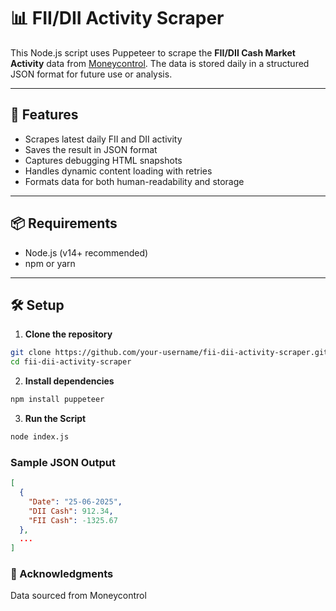 # 📊 FII/DII Activity Scraper

This Node.js script uses Puppeteer to scrape the **FII/DII Cash Market Activity** data from [Moneycontrol](https://www.moneycontrol.com/stocks/marketstats/fii_dii_activity/index.php). The data is stored daily in a structured JSON format for future use or analysis.

---

## 🚀 Features

- Scrapes latest daily FII and DII activity
- Saves the result in JSON format
- Captures debugging HTML snapshots
- Handles dynamic content loading with retries
- Formats data for both human-readability and storage

---

## 📦 Requirements

- Node.js (v14+ recommended)
- npm or yarn

---

## 🛠️ Setup

1. **Clone the repository**

```bash
git clone https://github.com/your-username/fii-dii-activity-scraper.git
cd fii-dii-activity-scraper
```

2. **Install dependencies**

```bash
npm install puppeteer
```

3. **Run the Script**

```bash
node index.js
```

### Sample JSON Output
```json
[
  {
    "Date": "25-06-2025",
    "DII Cash": 912.34,
    "FII Cash": -1325.67
  },
  ...
]
```

### 🙌 Acknowledgments
Data sourced from Moneycontrol

